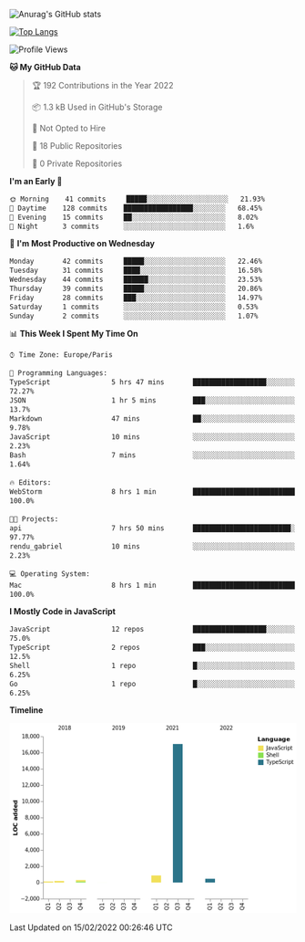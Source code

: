 ![Anurag's GitHub stats](https://github-readme-stats.vercel.app/api?username=sufiane&theme=dark&show_icons=true&count_private=true)


[![Top Langs](https://github-readme-stats.vercel.app/api/top-langs/?username=sufiane&layout=compact)](https://github.com/anuraghazra/github-readme-stats)

<!--START_SECTION:waka-->
![Profile Views](http://img.shields.io/badge/Profile%20Views-0-blue)

**🐱 My GitHub Data** 

> 🏆 192 Contributions in the Year 2022
 > 
> 📦 1.3 kB Used in GitHub's Storage 
 > 
> 🚫 Not Opted to Hire
 > 
> 📜 18 Public Repositories 
 > 
> 🔑 0 Private Repositories  
 > 
**I'm an Early 🐤** 

```text
🌞 Morning    41 commits     █████░░░░░░░░░░░░░░░░░░░░   21.93% 
🌆 Daytime    128 commits    █████████████████░░░░░░░░   68.45% 
🌃 Evening    15 commits     ██░░░░░░░░░░░░░░░░░░░░░░░   8.02% 
🌙 Night      3 commits      ░░░░░░░░░░░░░░░░░░░░░░░░░   1.6%

```
📅 **I'm Most Productive on Wednesday** 

```text
Monday       42 commits     █████░░░░░░░░░░░░░░░░░░░░   22.46% 
Tuesday      31 commits     ████░░░░░░░░░░░░░░░░░░░░░   16.58% 
Wednesday    44 commits     ██████░░░░░░░░░░░░░░░░░░░   23.53% 
Thursday     39 commits     █████░░░░░░░░░░░░░░░░░░░░   20.86% 
Friday       28 commits     ███░░░░░░░░░░░░░░░░░░░░░░   14.97% 
Saturday     1 commits      ░░░░░░░░░░░░░░░░░░░░░░░░░   0.53% 
Sunday       2 commits      ░░░░░░░░░░░░░░░░░░░░░░░░░   1.07%

```


📊 **This Week I Spent My Time On** 

```text
⌚︎ Time Zone: Europe/Paris

💬 Programming Languages: 
TypeScript               5 hrs 47 mins       ██████████████████░░░░░░░   72.27% 
JSON                     1 hr 5 mins         ███░░░░░░░░░░░░░░░░░░░░░░   13.7% 
Markdown                 47 mins             ██░░░░░░░░░░░░░░░░░░░░░░░   9.78% 
JavaScript               10 mins             ░░░░░░░░░░░░░░░░░░░░░░░░░   2.23% 
Bash                     7 mins              ░░░░░░░░░░░░░░░░░░░░░░░░░   1.64%

🔥 Editors: 
WebStorm                 8 hrs 1 min         █████████████████████████   100.0%

🐱‍💻 Projects: 
api                      7 hrs 50 mins       ████████████████████████░   97.77% 
rendu_gabriel            10 mins             ░░░░░░░░░░░░░░░░░░░░░░░░░   2.23%

💻 Operating System: 
Mac                      8 hrs 1 min         █████████████████████████   100.0%

```

**I Mostly Code in JavaScript** 

```text
JavaScript               12 repos            ██████████████████░░░░░░░   75.0% 
TypeScript               2 repos             ███░░░░░░░░░░░░░░░░░░░░░░   12.5% 
Shell                    1 repo              █░░░░░░░░░░░░░░░░░░░░░░░░   6.25% 
Go                       1 repo              █░░░░░░░░░░░░░░░░░░░░░░░░   6.25%

```


**Timeline**

![Chart not found](https://raw.githubusercontent.com/Sufiane/Sufiane/main/charts/bar_graph.png) 


 Last Updated on 15/02/2022 00:26:46 UTC
<!--END_SECTION:waka-->


<!--
**Sufiane/sufiane** is a ✨ _special_ ✨ repository because its `README.md` (this file) appears on your GitHub profile.

Here are some ideas to get you started:

- 🔭 I’m currently working on ...
- 🌱 I’m currently learning ...
- 👯 I’m looking to collaborate on ...
- 🤔 I’m looking for help with ...
- 💬 Ask me about ...
- 📫 How to reach me: ...
- 😄 Pronouns: ...
- ⚡ Fun fact: ...
-->
